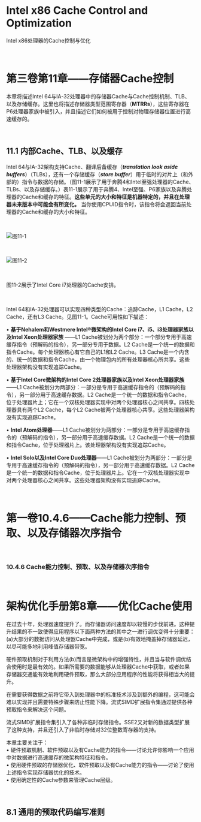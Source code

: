 # Intel x86 Cache Control and Optimization
Intel x86处理器的Cache控制与优化

<br />

# 第三卷第11章——存储器Cache控制

本章将描述Intel 64与IA-32处理器中的存储器Cache与Cache控制机制、TLB、以及存储缓存。这里也将描述存储器类型范围寄存器（**MTRRs**），这些寄存器在P6处理器家族中被引入，并且描述它们如何被用于控制对物理存储器位置进行高速缓存的。

<br />

## 11.1 内部Cache、TLB、以及缓存

Intel 64与IA-32架构支持Cache、翻译后备缓存（***translation look aside buffers***）（TLBs），还有一个存储缓存（***store buffer***）用于临时的对片上（和外部的）指令与数据的存储。（图11-1展示了用于奔腾4和Intel至强处理器的Cache、TLBs、以及存储缓存。）表11-1展示了用于奔腾4、Intel至强、P6家族以及奔腾处理器的Cache和缓存的特征。**这些单元的大小和特征是机器特定的，并且在处理器未来版本中可能会有所变化。** 当你使用CPUID指令时，该指令将会返回当前处理器的Cache和缓存的大小和特征。

<br />

![图11-1](https://github.com/zenny-chen/Intel-x86-Cache-Control-and-Optimization/blob/master/vol3_11-1.png)

<br />

![图11-2](https://github.com/zenny-chen/Intel-x86-Cache-Control-and-Optimization/blob/master/vol3_11-2.png)

<br />

图11-2展示了Intel Core i7处理器的Cache安排。

<br />

Intel 64和IA-32处理器可以实现四种类型的Cache：追踪Cache，L1 Cache，L2 Cache，还有L3 Cache。见图11-1。Cache可用性如下描述：

• **基于Nehalem和Westmere Intel®微架构的Intel Core i7、i5、i3处理器家族以及Intel Xeon处理器家族** ——L1 Cache被划分为两个部分：一个部分专用于高速缓存指令（预解码的指令），另一部分专用于数据。L2 Cache是一个统一的数据和指令Cache。每个处理器核心有它自己的L1和L2 Cache。L3 Cache是一个内含的、统一的数据和指令Cache，由一个物理包内的所有处理器核心所共享。这些处理器架构没有实现追踪Cache。

• **基于Intel Core微架构的Intel Core 2处理器家族以及Intel Xeon处理器家族**——L1 Cache被划分为两部分：一部分是专用于高速缓存指令的（预解码的指令），另一部分用于高速缓存数据。L2 Cache是一个统一的数据和指令Cache，位于处理器片上；它在一个双核处理器实现中对两个处理器核心之间共享。四核处理器具有两个L2 Cache，每个L2 Cache被两个处理器核心共享。这些处理器架构没有实现追踪Cache。

• **Intel Atom处理器**——L1 Cache被划分为两部分：一部分是专用于高速缓存指令的（预解码的指令），另一部分用于高速缓存数据。L2 Cache是一个统一的数据和指令Cache，位于处理器片上。该处理器架构没有实现追踪Cache。

• **Intel Solo以及Intel Core Duo处理器**——L1 Cache被划分为两部分：一部分是专用于高速缓存指令的（预解码的指令），另一部分用于高速缓存数据。L2 Cache是一个统一的数据和指令Cache，位于处理器片上。它在一个双核处理器实现中对两个处理器核心之间共享。这些处理器架构没有实现追踪Cache。

<br />

# 第一卷10.4.6——Cache能力控制、预取、以及存储器次序指令

<br />

### 10.4.6 Cache能力控制、预取、以及存储器次序指令

<br />


# 架构优化手册第8章——优化Cache使用

在过去十年，处理器速度提升了。而存储器访问速度却以较慢的步伐前进。这种提升结果的不一致使得应用程序以下面两种方法的其中之一进行调优变得十分重要：(a)大部分的数据访问从处理器Cache中完成，或是(b)有效地掩盖掉存储器延迟，以尽可能多地利用峰值存储器带宽。

硬件预取机制对于利用方法(b)而言是微架构中的增强特性，并且当与软件调优结合使用时是最有效的。如果所需要的数据能够从处理器Cache中获取，或者如果存储器交通能有效地利用硬件预取，那么大部分应用程序的性能将获得相当大的提升。

在需要获得数据之前将它带入到处理器中的标准技术涉及到额外的编程，这可能会难以实现并且需要特殊步骤来防止性能下降。流式SIMD扩展指令集通过提供各种预取指令来解决这个问题。

流式SIMD扩展指令集引入了各种非临时存储指令。SSE2又对新的数据类型扩展了这种支持，并且还引入了非临时存储对32位整数寄存器的支持。

本章主要关注于：    
• 硬件预取机制、软件预取以及有Cache能力的指令——讨论允许你影响一个应用中对数据进行高速缓存的微架构特征和指令。    
• 使用硬件预取的存储器优化、软件预取以及有Cache能力的指令——讨论了使用上述指令实现存储器优化的技术。    
• 使用确定性的Cache参数来管理Cache层级。

<br />

## 8.1 通用的预取代码编写准则


